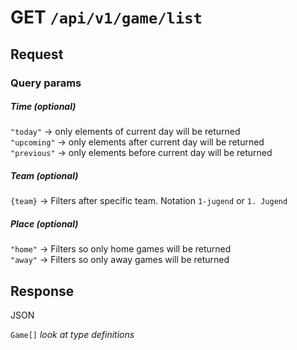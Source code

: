 
# GET `/api/v1/game/list`

## Request

### Query params

##### Time (optional)

`"today"` &rarr; only elements of current day will be returned  
`"upcoming"` &rarr; only elements after current day will be returned  
`"previous"` &rarr; only elements before current day will be returned  

##### Team (optional)

`{team}` &rarr; Filters after specific team. Notation `1-jugend` or `1. Jugend`  

##### Place (optional)

`"home"` &rarr; Filters so only home games will be returned  
`"away"` &rarr; Filters so only away games will be returned  

## Response

JSON

`Game[]` _look at type definitions_